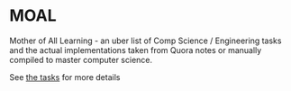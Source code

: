 MOAL
====

Mother of All Learning - an uber list of Comp Science / Engineering tasks and the actual implementations taken from Quora notes or manually compiled to master computer science.

See [the tasks](TASKS.md) for more details 

